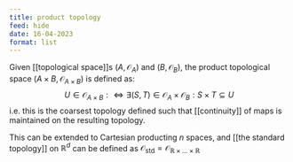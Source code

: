 ```yaml
---
title: product topology
feed: hide
date: 16-04-2023
format: list
---
```



Given [[topological space]]s $(A, \mathcal O_A)$ and $(B, \mathcal O_B)$, the product topological space $(A\times B, \mathcal O_{A \times B})$ is defined as:$$
U\in \mathcal O_{A\times B} : \iff \exists (S, T)\in \mathcal O_A \times \mathcal O_B: S\times T\subseteq U
$$
i.e. this is the coarsest topology defined such that [[continuity]] of maps is maintained on the resulting topology.

This can be extended to Cartesian producting $n$ spaces, and [[the standard topology]] on $\mathbb R^d$ can be defined as $\mathcal O_\text{std} = \mathcal O_{\mathbb R \times ... \times \mathbb R}$
